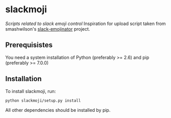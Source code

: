 # slackmoji
*Scripts related to slack emoji control*
Inspiration for upload script taken from smashwilson's [slack-emojinator](https://github.com/smashwilson/slack-emojinator) project.

## Prerequisistes

You need a system installation of Python (preferably >= 2.6) and pip (preferably >= 7.0.0)


## Installation

To install slackmoji, run:
```bash
python slackmoji/setup.py install
```

All other dependencies should be installed by pip.
